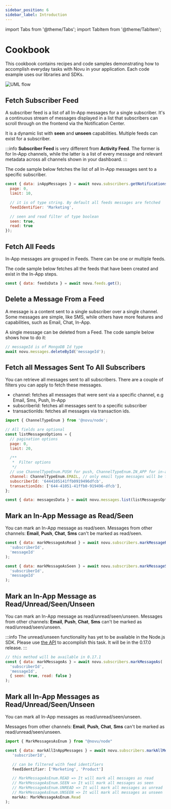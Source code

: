 ```yaml
---
sidebar_position: 6
sidebar_label: Introduction
---
```


import Tabs from '@theme/Tabs';
import TabItem from '@theme/TabItem';

# Cookbook

This cookbook contains recipes and code samples demonstrating how to accomplish everyday tasks with Novu in your application. Each code example uses our libraries and SDKs.

![UML flow](https://res.cloudinary.com/dxc6bnman/image/upload/v1690181515/flow-2x-straight-white-bg_l8elfm.png)

## Fetch Subscriber Feed

A subscriber feed is a list of all In-App messages for a single subscriber. It's a continuous stream of messages displayed in a list that subscribers can scroll through on the frontend via the Notification Center.

It is a dynamic list with **seen** and **unseen** capabilities. Multiple feeds can exist for a subscriber.

:::info
**Subscriber Feed** is very different from **Activity Feed**. The former is for In-App channels, while the latter is a list of every message and relevant metadata across all channels shown in your dashboard.
:::

The code sample below fetches the list of all In-App messages sent to a specific subscriber.

<Tabs groupId="language" queryString>
  <TabItem value="js" label="Node.js">

```js
const { data: inAppMessages } = await novu.subscribers.getNotificationsFeed('subscriberId', {
  page: 0,
  limit: 10,

  // it is of type string. By default all feeds messages are fetched
  feedIdentifier: 'Marketing',

  // seen and read filter of type boolean
  seen: true,
  read: true
});
```

</TabItem>
</Tabs>

## Fetch All Feeds

In-App messages are grouped in Feeds. There can be one or multiple feeds.

The code sample below fetches all the feeds that have been created and exist in the In-App steps.

<Tabs groupId="language" queryString>
  <TabItem value="js" label="Node.js">

```javascript
const { data: feedsData } = await novu.feeds.get();
```

</TabItem>
</Tabs>

## Delete a Message From a Feed

A message is a content sent to a single subscriber over a single channel. Some messages are simple, like SMS, while others have more features and capabilities, such as Email, Chat, In-App.

A single message can be deleted from a Feed. The code sample below shows how to do it:

<Tabs groupId="language" queryString>
  <TabItem value="js" label="Node.js">

```javascript
// messageId is of MongoDB Id type
await novu.messages.deleteById('messageId');
```

  </TabItem>
</Tabs>

## Fetch all Messages Sent To All Subscribers

You can retrieve all messages sent to all subscribers. There are a couple of filters you can apply to fetch these messages.

- channel: fetches all messages that were sent via a specific channel, e.g Email, Sms, Push, In-App
- subscriberId: fetches all messages sent to a specific subscriber
- transactionIds: fetches all messages via transaction ids.

<Tabs groupId="language" queryString>
  <TabItem value="js" label="Node.js">

```javascript
import { ChannelTypeEnum } from '@novu/node';

// All fields are optional
const listMessagesOptions = {
  // pagination options
  page: 0,
  limit: 20,

  /**
   *  Filter options
   */
  // use ChannelTypeEnum.PUSH for push, ChannelTypeEnum.IN_APP for in-app,
  channel: ChannelTypeEnum.EMAIL, // only email type messages will be fetched
  subscriberId: '6444105141ffb0919496dfcb',
  transactionIds: ['644-41051-41ffb0-919496-dfcb'],
};

const { data: messagesData } = await novu.messages.list(listMessagesOptions);
```

  </TabItem>
</Tabs>

## Mark an In-App Message as Read/Seen

You can mark an In-App message as read/seen. Messages from other channels: **Email**, **Push**, **Chat**, **Sms** can't be marked as read/seen.

<Tabs groupId="language" queryString>
  <TabItem value="js" label="Node.js">

```javascript
const { data: markMessageAsRead } = await novu.subscribers.markMessageRead(
  'subscriberId',
  'messageId'
);

const { data: markMessageAsSeen } = await novu.subscribers.markMessageSeen(
  'subscriberId',
  'messageId'
);
```

  </TabItem>
</Tabs>

## Mark an In-App Message as Read/Unread/Seen/Unseen

You can mark an In-App message as read/unread/seen/unseen. Messages from other channels: **Email**, **Push**, **Chat**, **Sms** can't be marked as read/unread/seen/unseen.

:::info
The unread/unseen functionality has yet to be available in the Node.js SDK. Please use [the API](https://docs.novu.co/api/mark-a-subscriber-feed-message-as-seen/) to accomplish this task. It will be in the 0.17.0 release.
:::

<Tabs groupId="language" queryString>
  <TabItem value="js" label="Node.js">

```javascript
// this method will be available in 0.17.1
const { data: markMessageAs } = await novu.subscribers.markMessageAs(
  'subscriberId',
  'messageId',
  { seen: true, read: false }
);
```

  </TabItem>
</Tabs>

## Mark all In-App Messages as Read/Unread/Seen/Unseen

You can mark all In-App messages as read/unread/seen/unseen.

Messages from other channels: **Email**, **Push**, **Chat**, **Sms** can't be marked as read/unread/seen/unseen.

<Tabs groupId="language" queryString>
  <TabItem value="js" label="Node.js">

```javascript
import { MarkMessagesAsEnum } from "@novu/node"

const { data: markAllInAppMessages } = await novu.subscribers.markAllMessagesAs(
   'subscriberId',

   // can be filtered with feed identifiers
   feedIdentifier: ['Marketing', 'Product']

   // MarkMessageAsEnum.READ => It will mark all messages as read
   // MarkMessageAsEnum.SEEN => It will mark all messages as seen
   // MarkMessageAsEnum.UNREAD => It will mark all messages as unread
   // MarkMessageAsEnum.UNSEEN => It will mark all messages as unseen
   markAs: MarkMessageAsEnum.Read
);
```

  </TabItem>
</Tabs>

